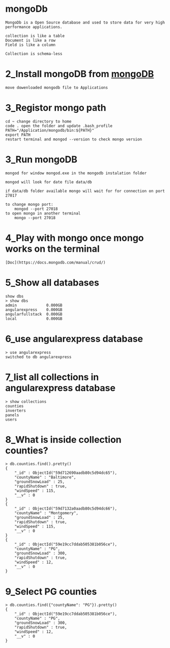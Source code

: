 # mongoDb

    MongoDb is a Open Source database and used to store data for very high performance applications.

    collection is like a table 
    Document is like a row
    Field is like a column

    Collection is schema-less

# 2_Install mongoDB from [mongoDB](https://www.mongodb.com/)

    move dowenloaded mongodb file to Applications

# 3_Registor mongo path

    cd ~ change directory to home
    code . open the folder and update .bash_profile
    PATH="/Application/mongodb/bin:${PATH}"
    export PATH
    restart terminal and mongod --version to check mongo version


# 3_Run mongoDB

    mongod for window mongod.exe in the mongodb instalation folder

    mongod will look for date file data/db

    if data/db folder available mongo will wait for for connection on port 27017

    to change mongo port:
        mongod --port 27018
    to open mongo in another terminal
        mongo --port 27018

# 4_Play with mongo once mongo works on the terminal
    [Doc](https://docs.mongodb.com/manual/crud/)
    
# 5_Show all databases

    show dbs
    > show dbs
    admin             0.000GB
    angularexpress    0.000GB
    angularfullstack  0.000GB
    local             0.000GB

# 6_use angularexpress database

    > use angularexpress
    switched to db angularexpress
    
# 7_list all collections in angularexpress database

    > show collections
    counties
    inverters
    panels
    users
    
# 8_What is inside collection counties?

    > db.counties.find().pretty()
    {
        "_id" : ObjectId("59d712690aadb80c5d94dc65"),
        "countyName" : "Baltimore",
        "groundSnowLoad" : 25,
        "rapidShutdown" : true,
        "windSpeed" : 115,
        "__v" : 0
    }
    {
        "_id" : ObjectId("59d7132a0aadb80c5d94dc66"),
        "countyName" : "Montgomery",
        "groundSnowLoad" : 25,
        "rapidShutdown" : true,
        "windSpeed" : 115,
        "__v" : 0
    }
    {
        "_id" : ObjectId("59e19cc7ddab505381b056ce"),
        "countyName" : "PG",
        "groundSnowLoad" : 300,
        "rapidShutdown" : true,
        "windSpeed" : 12,
        "__v" : 0
    }

# 9_Select PG counties

    > db.counties.find({"countyName": "PG"}).pretty()
    {
        "_id" : ObjectId("59e19cc7ddab505381b056ce"),
        "countyName" : "PG",
        "groundSnowLoad" : 300,
        "rapidShutdown" : true,
        "windSpeed" : 12,
        "__v" : 0
    }